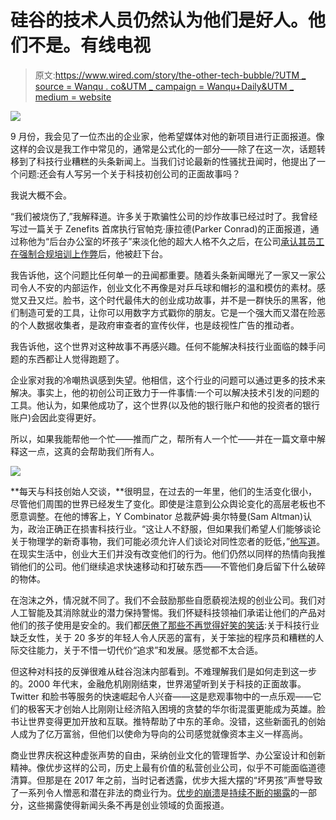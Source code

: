 # 硅谷的技术人员仍然认为他们是好人。他们不是。有线电视

> 原文:[https://www.wired.com/story/the-other-tech-bubble/?UTM _ source = Wanqu . co&UTM _ campaign = Wanqu+Daily&UTM _ medium = website](https://www.wired.com/story/the-other-tech-bubble/?utm_source=wanqu.co&utm_campaign=Wanqu+Daily&utm_medium=website)

![](../Images/163b0a2c0a6ca03af0fa4253f889b787.png)

9 月份，我会见了一位杰出的企业家，他希望媒体对他的新项目进行正面报道。像这样的会议是我工作中常见的，通常是公式化的一部分——除了在这一次，话题转移到了科技行业糟糕的头条新闻上。当我们讨论最新的性骚扰丑闻时，他提出了一个问题:还会有人写另一个关于科技初创公司的正面故事吗？

我说大概不会。

“我们被烧伤了,”我解释道。许多关于欺骗性公司的炒作故事已经过时了。我曾经写过一篇关于 Zenefits 首席执行官帕克·康拉德(Parker Conrad)的正面报道，通过称他为“后台办公室的坏孩子”来淡化他的超大人格不久之后，在公司[承认其员工在强制合规培训上作弊](https://www.nytimes.com/2016/02/18/technology/zenefits-scandal-highlights-perils-of-hypergrowth-at-start-ups.html)后，他被赶下台。

我告诉他，这个问题比任何单一的丑闻都重要。随着头条新闻曝光了一家又一家公司令人不安的内部运作，创业文化不再像是对乒乓球和帽衫的温和模仿的素材。感觉又丑又烂。脸书，这个时代最伟大的创业成功故事，并不是一群快乐的黑客，他们制造可爱的工具，让你可以用数字方式戳你的朋友。它是一个强大而又潜在险恶的个人数据收集者，是政府审查者的宣传伙伴，也是歧视性广告的推动者。

我告诉他，这个世界对这种故事不再感兴趣。任何不能解决科技行业面临的棘手问题的东西都让人觉得跑题了。

企业家对我的冷嘲热讽感到失望。他相信，这个行业的问题可以通过更多的技术来解决。事实上，他的初创公司正致力于一件事情:一个可以解决技术引发的问题的工具。他认为，如果他成功了，这个世界(以及他的银行账户和他的投资者的银行账户)会因此变得更好。

所以，如果我能帮他一个忙——推而广之，帮所有人一个忙——并在一篇文章中解释这一点，这真的会帮助我们所有人。

![](../Images/7f7591d8f11dd705fadacdb6db906927.png)

**每天与科技创始人交谈，**很明显，在过去的一年里，他们的生活变化很小，尽管他们周围的世界已经发生了变化。即使是注意到公众舆论变化的高层老板也不愿意调整。在他的博客上，Y Combinator 总裁萨姆·奥尔特曼(Sam Altman)认为，政治正确正在损害科技行业。“这让人不舒服，但如果我们希望人们能够谈论关于物理学的新奇事物，我们可能必须允许人们谈论对同性恋者的贬低，”[他写道](http://blog.samaltman.com/e-pur-si-muove)。在现实生活中，创业大王们并没有改变他们的行为。他们仍然以同样的热情向我推销他们的公司。他们继续追求快速移动和打破东西——不管他们身后留下什么破碎的物体。

在泡沫之外，情况就不同了。我们不会鼓励那些自愿藐视法规的创业公司。我们对人工智能及其消除就业的潜力保持警惕。我们怀疑科技领袖们承诺让他们的产品对他们的孩子使用是安全的。我们都[厌倦了那些](https://newrepublic.com/article/117963/hbos-silicon-valleys-boring-sexism)[不再觉得好笑的笑话](http://fortune.com/2016/04/08/review-disrupted-dan-lyons/):关于科技行业缺乏女性，关于 20 多岁的年轻人令人厌恶的富有，关于笨拙的程序员和糟糕的人际交往能力，关于不惜一切代价“追求”和发展。感觉都不太合适。

但这种对科技的反弹很难从硅谷泡沫内部看到。不难理解我们是如何走到这一步的。2000 年代末，金融危机刚刚结束，世界渴望听到关于科技的正面故事。Twitter 和脸书等服务的快速崛起令人兴奋——这是悲观事物中的一点乐观——它们的极客天才创始人比刚刚让经济陷入困境的贪婪的华尔街混蛋更能成为英雄。脸书让世界变得更加开放和互联。推特帮助了中东的革命。没错，这些新面孔的创始人成为了亿万富翁，但他们以使命为导向的公司感觉就像资本主义一样高尚。

商业世界庆祝这种虚张声势的自由，采纳创业文化的管理哲学、办公室设计和创新精神。像优步这样的公司，历史上最有价值的私营创业公司，似乎不可能面临道德清算。但那是在 2017 年之前，当时记者透露，优步大摇大摆的“坏男孩”声誉导致了一系列令人憎恶和潜在非法的商业行为。[优步的崩溃](https://www.wired.com/story/timeline-uber-crises/)是[持续不断的揭露](http://fortune.com/silicon-valley-startups-fraud-venture-capital/)的一部分，这些揭露使得新闻头条不再是创业领域的负面报道。